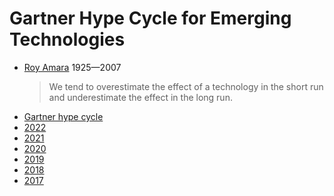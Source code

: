 # Gartner Hype Cycle for Emerging Technologies
* [Roy Amara](https://en.wikipedia.org/wiki/Roy_Amara) 1925&mdash;2007
  > We tend to overestimate the effect of a technology in the short run and underestimate the effect in the long run.
* [Gartner hype cycle](https://en.wikipedia.org/wiki/Gartner_hype_cycle)
* [2022](https://www.gartner.com/en/articles/what-s-new-in-the-2022-gartner-hype-cycle-for-emerging-technologies)
* [2021](https://www.gartner.com/smarterwithgartner/3-themes-surface-in-the-2021-hype-cycle-for-emerging-technologies)
* [2020](https://www.gartner.com/smarterwithgartner/5-trends-drive-the-gartner-hype-cycle-for-emerging-technologies-2020)
* [2019](https://www.gartner.com/smarterwithgartner/5-trends-appear-on-the-gartner-hype-cycle-for-emerging-technologies-2019)
* [2018](https://www.gartner.com/smarterwithgartner/5-trends-emerge-in-gartner-hype-cycle-for-emerging-technologies-2018)
* [2017](https://www.gartner.com/en/newsroom/press-releases/2017-08-15-gartner-identifies-three-megatrends-that-will-drive-digital-business-into-the-next-decade)

